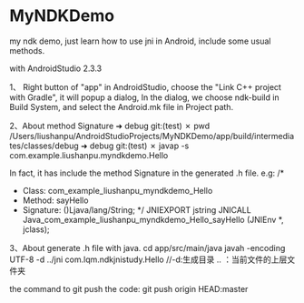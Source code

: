 # MyNDKDemo
my ndk demo, just learn how to use jni in Android, include some usual methods.

with AndroidStudio 2.3.3

1、
Right button of "app" in AndroidStudio, choose the "Link C++ project with Gradle", it will popup a dialog,
In the dialog, we choose ndk-build in Build System, and select the Android.mk file in Project path.


2、About method Signature
➜  debug git:(test) ✗ pwd
/Users/liushanpu/AndroidStudioProjects/MyNDKDemo/app/build/intermediates/classes/debug
➜  debug git:(test) ✗ javap -s com.example.liushanpu.myndkdemo.Hello 

In fact, it has include the method Signature in the generated .h file.
e.g:
/*
 * Class:     com_example_liushanpu_myndkdemo_Hello
 * Method:    sayHello
 * Signature: ()Ljava/lang/String;
 */
JNIEXPORT jstring JNICALL Java_com_example_liushanpu_myndkdemo_Hello_sayHello
  (JNIEnv *, jclass);

3、About generate .h file with java.
cd app/src/main/java javah -encoding UTF-8 -d ../jni com.lqm.ndkjnistudy.Hello 
//-d:生成目录 .. ：当前文件的上层文件夹




the command to git push the code:
git push origin HEAD:master
